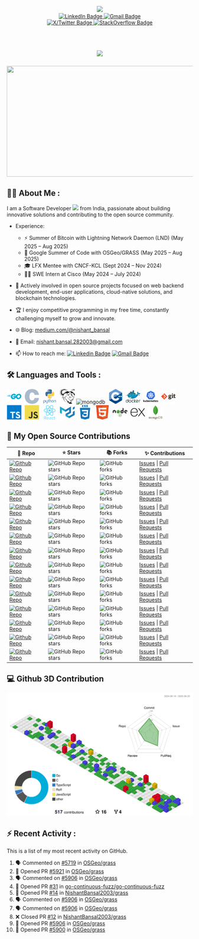<div id="header" align="center">
  <img src="https://media.giphy.com/media/M9gbBd9nbDrOTu1Mqx/giphy.gif" width="100"/>
  <div id="badges">
  <a href="https://www.linkedin.com/in/nishantbansal2003/">
    <img src="https://img.shields.io/badge/linkedin-blue?style=for-the-badge&logo=linkedin&logoColor=white" alt="LinkedIn Badge"/>
  </a>
  <a href="mailto:nishant.bansal.282003@gmail.com">
    <img src="https://img.shields.io/badge/Gmail-red?style=for-the-badge&logo=Gmail&logoColor=white" alt="Gmail Badge"/>
  </a>
    <br>
  <a href="https://x.com/Nishant282003">
    <img src="https://img.shields.io/badge/-black?style=for-the-badge&logo=X&logoColor=white" alt="X/Twitter Badge"/>
  </a>
  <a href="https://stackoverflow.com/users/29187632/nishant-bansal">
    <img src="https://img.shields.io/badge/stackoverflow-orange?style=for-the-badge&logo=stackoverflow&logoColor=white" alt="StackOverflow Badge"/>
  </a>
</div>
  <img src="https://komarev.com/ghpvc/?username=NishantBansal2003&style=flat-square&color=blue" alt=""/>
  <h1 align="center">
  <a href="https://git.io/typing-svg">
    <img src="https://readme-typing-svg.herokuapp.com/?lines=Hello,+There!+👋;It's+Nishant+Here....;Nice+to+e-meet+you!&center=true&size=30">
  </a>
</h1>
  <div align="center">
  <img src="https://media.giphy.com/media/dWesBcTLavkZuG35MI/giphy.gif" width="600" height="300"/>
</div>
</div>


## :man_technologist: About Me :
I am a Software Developer <img src="https://media.giphy.com/media/WUlplcMpOCEmTGBtBW/giphy.gif" width="30"> from India, passionate about building innovative solutions and contributing to the open source community.
- Experience:
  - ⚡ Summer of Bitcoin with Lightning Network Daemon (LND) (May 2025 – Aug 2025)
  - 🌱 Google Summer of Code with OSGeo/GRASS (May 2025 – Aug 2025)
  - 🎓 LFX Mentee with CNCF-KCL (Sept 2024 – Nov 2024)
  - 👨‍💻 SWE Intern at Cisco (May 2024 – July 2024)
-  🚀 Actively involved in open source projects focused on web backend development, end-user applications, cloud-native solutions, and blockchain technologies.
- 🏆 I enjoy competitive programming in my free time, constantly challenging myself to grow and innovate.
- 🌐 Blog: [medium.com/@nishant_bansal](https://medium.com/@nishant_bansal)  
- 📧 Email: nishant.bansal.282003@gmail.com

- :mailbox: How to reach me: [![Linkedin Badge](https://img.shields.io/badge/Linkedin-blue?style=flat&logo=Linkedin&logoColor=white)](https://www.linkedin.com/in/nishantbansal2003/) [![Gmail Badge](https://img.shields.io/badge/Gmail-red?style=flat&logo=Gmail&logoColor=white)](mailto:nishant.bansal.282003@gmail.com)


## :hammer_and_wrench: Languages and Tools :
<div>
  <img src="https://github.com/devicons/devicon/blob/master/icons/go/go-original-wordmark.svg" title="Go" alt="Go" width="40" height="40"/>&nbsp;
   <img src="https://github.com/devicons/devicon/blob/master/icons/c/c-original.svg" title="C" alt="C" width="40" height="40"/>&nbsp;
     <img src="https://github.com/devicons/devicon/blob/master/icons/python/python-original-wordmark.svg" title="python" alt="python" width="40" height="40"/>&nbsp;
   <img src="https://github.com/ForkAwesome/Fork-Awesome/blob/master/src/icons/svg/gnu.svg" alt="GNU Icon" width="40" height="40">
   <img src="https://user-images.githubusercontent.com/69708588/109414895-ac460200-79db-11eb-9570-d967adf634b2.png" title="mongodb" alt="mongodb" width="40" height="40"/>&nbsp;
   <img src="https://github.com/devicons/devicon/blob/master/icons/cplusplus/cplusplus-original.svg" title="Cpp" alt="Cpp" width="40" height="40"/>&nbsp;
    <img src="https://github.com/devicons/devicon/blob/master/icons/docker/docker-original-wordmark.svg" title="docker" alt="docker" width="40" height="40"/>&nbsp;
  <img src="https://github.com/devicons/devicon/blob/master/icons/kubernetes/kubernetes-original-wordmark.svg" title="kubernetes" alt="kubernetes" width="40" height="40"/>&nbsp;
    <img src="https://github.com/devicons/devicon/blob/master/icons/git/git-original-wordmark.svg" title="Git" **alt="Git" width="40" height="40"/>&nbsp;
   <img src="https://github.com/devicons/devicon/blob/master/icons/typescript/typescript-original.svg" title="typescript" alt="typescript" width="40" height="40"/>&nbsp;
  <img src="https://github.com/devicons/devicon/blob/master/icons/javascript/javascript-original.svg" title="JavaScript" alt="JavaScript" width="40" height="40"/>&nbsp;
  <img src="https://github.com/devicons/devicon/blob/master/icons/react/react-original-wordmark.svg" title="React" alt="React" width="40" height="40"/>&nbsp;
  <img src="https://github.com/devicons/devicon/blob/master/icons/materialui/materialui-original.svg" title="Material UI" alt="Material UI" width="40" height="40"/>&nbsp;
  <img src="https://github.com/devicons/devicon/blob/master/icons/css3/css3-plain-wordmark.svg"  title="CSS3" alt="CSS" width="40" height="40"/>&nbsp;
  <img src="https://github.com/devicons/devicon/blob/master/icons/html5/html5-original.svg" title="HTML5" alt="HTML" width="40" height="40"/>&nbsp;
  <img src="https://github.com/devicons/devicon/blob/master/icons/nodejs/nodejs-original-wordmark.svg" title="NodeJS" alt="NodeJS" width="40" height="40"/>&nbsp;
   <img src="https://github.com/devicons/devicon/blob/master/icons/express/express-original.svg" title="express" alt="express" width="40" height="40"/>&nbsp;
  <img src="https://github.com/devicons/devicon/blob/master/icons/mongodb/mongodb-original-wordmark.svg" title="mongodb" alt="mongodb" width="40" height="40"/>&nbsp;
</div>

<!-- ---

## :fire: My Stats :
<p align="center">
  <img width="48%" src="https://github-readme-stats.vercel.app/api?username=NishantBansal2003&show_icons=true&theme=tokyonight" />
  <img width="51%" src="https://github-readme-streak-stats.herokuapp.com/?user=NishantBansal2003&theme=tokyonight" />
</p>

<p align="center">
<img width="40%" src="https://github-readme-stats.vercel.app/api/top-langs/?username=NishantBansal2003&layout=compact&theme=tokyonight" />
</p> -->

## :telescope: My Open Source Contributions
| 🎁 Repo | ⭐ Stars | 📚 Forks | ✨ Contributions |
| --- | --- | --- | --- |
| [![Github Repo](https://img.shields.io/badge/OSGeo-grass-green?style=flat&logo=C)](https://github.com/OSGeo/grass) | ![GitHub Repo stars](https://img.shields.io/github/stars/OSGeo/grass?style=flat) | ![GitHub forks](https://img.shields.io/github/forks/OSGeo/grass?style=flat) | [Issues](https://github.com/OSGeo/grass/issues?q=is%3Aissue%20author%3ANishantBansal2003%20) \| [Pull Requests](https://github.com/OSGeo/grass/pulls?q=is%3Apr+author%3ANishantBansal2003+)
| [![Github Repo](https://img.shields.io/badge/go--continuous--fuzz-go--continuous--fuzz-00ADD8?style=flat&logo=go)](https://github.com/go-continuous-fuzz/go-continuous-fuzz) | ![GitHub Repo stars](https://img.shields.io/github/stars/go-continuous-fuzz/go-continuous-fuzz?style=flat) | ![GitHub forks](https://img.shields.io/github/forks/go-continuous-fuzz/go-continuous-fuzz?style=flat) | [Issues](https://github.com/go-continuous-fuzz/go-continuous-fuzz/issues?q=is%3Aissue%20author%3ANishantBansal2003%20) \| [Pull Requests](https://github.com/go-continuous-fuzz/go-continuous-fuzz/pulls?q=is%3Apr+author%3ANishantBansal2003+)
| [![Github Repo](https://img.shields.io/badge/go--continuous--fuzz-go--fuzzing--example-red?style=flat&logo=go)](https://github.com/go-continuous-fuzz/go-fuzzing-example) | ![GitHub Repo stars](https://img.shields.io/github/stars/go-continuous-fuzz/go-fuzzing-example?style=flat) | ![GitHub forks](https://img.shields.io/github/forks/go-continuous-fuzz/go-fuzzing-example?style=flat) | [Issues](https://github.com/go-continuous-fuzz/go-fuzzing-example/issues?q=is%3Aissue%20author%3ANishantBansal2003%20) \| [Pull Requests](https://github.com/go-continuous-fuzz/go-fuzzing-example/pulls?q=is%3Apr+author%3ANishantBansal2003+)
| [![Github Repo](https://img.shields.io/badge/lightningnetwork-lnd-blue?style=flat&logo=go)](https://github.com/lightningnetwork/lnd) | ![GitHub Repo stars](https://img.shields.io/github/stars/lightningnetwork/lnd?style=flat) | ![GitHub forks](https://img.shields.io/github/forks/lightningnetwork/lnd?style=flat) | [Issues](https://github.com/lightningnetwork/lnd/issues?q=is%3Aissue%20author%3ANishantBansal2003%20) \| [Pull Requests](https://github.com/lightningnetwork/lnd/pulls?q=is%3Apr+author%3ANishantBansal2003+)
| [![Github Repo](https://img.shields.io/badge/ElementsProject-lightning-purple?style=flat&logo=python)](https://github.com/ElementsProject/lightning) | ![GitHub Repo stars](https://img.shields.io/github/stars/ElementsProject/lightning?style=flat) | ![GitHub forks](https://img.shields.io/github/forks/ElementsProject/lightning?style=flat) | [Issues](https://github.com/ElementsProject/lightning/issues?q=is%3Aissue%20author%3ANishantBansal2003%20) \| [Pull Requests](https://github.com/ElementsProject/lightning/pulls?q=is%3Apr+author%3ANishantBansal2003+)
| [![Github Repo](https://img.shields.io/badge/kcl--lang-kpm-yellow?style=flat&logo=go)](https://github.com/kcl-lang/kpm) | ![GitHub Repo stars](https://img.shields.io/github/stars/kcl-lang/kpm?style=flat) | ![GitHub forks](https://img.shields.io/github/forks/kcl-lang/kpm?style=flat) | [Issues](https://github.com/kcl-lang/kpm/issues?q=is%3Aissue%20author%3ANishantBansal2003%20) \| [Pull Requests](https://github.com/kcl-lang/kpm/pulls?q=is%3Apr+author%3ANishantBansal2003+)
| [![Github Repo](https://img.shields.io/badge/kcl--lang-modules-rainbow?style=flat&logo=githubactions)](https://github.com/kcl-lang/modules) | ![GitHub Repo stars](https://img.shields.io/github/stars/kcl-lang/modules?style=flat) | ![GitHub forks](https://img.shields.io/github/forks/kcl-lang/modules?style=flat) | [Issues](https://github.com/kcl-lang/modules/issues?q=is%3Aissue%20author%3ANishantBansal2003%20) \| [Pull Requests](https://github.com/kcl-lang/modules/pulls?q=is%3Apr+author%3ANishantBansal2003+)
| [![Github Repo](https://img.shields.io/badge/keploy-keploy-orange?style=flat&logo=go)](https://github.com/keploy/keploy) | ![GitHub Repo stars](https://img.shields.io/github/stars/keploy/keploy?style=flat) | ![GitHub forks](https://img.shields.io/github/forks/keploy/keploy?style=flat) | [Issues](https://github.com/keploy/keploy/issues?q=is%3Aissue%20author%3ANishantBansal2003%20) \| [Pull Requests](https://github.com/keploy/keploy/pulls?q=is%3Apr+author%3ANishantBansal2003+)
| [![Github Repo](https://img.shields.io/badge/keploy-samples--go-red?style=flat&logo=go)](https://github.com/keploy/samples-go) | ![GitHub Repo stars](https://img.shields.io/github/stars/keploy/samples-go?style=flat) | ![GitHub forks](https://img.shields.io/github/forks/keploy/samples-go?style=flat) | [Issues](https://github.com/keploy/samples-go/issues?q=is%3Aissue%20author%3ANishantBansal2003%20) \| [Pull Requests](https://github.com/keploy/samples-go/pulls?q=is%3Apr+author%3ANishantBansal2003+)
| [![Github Repo](https://img.shields.io/badge/karmada--io-karmada-lightblue?style=flat&logo=go)](https://github.com/karmada-io/karmada) | ![GitHub Repo stars](https://img.shields.io/github/stars/karmada-io/karmada?style=flat) | ![GitHub forks](https://img.shields.io/github/forks/karmada-io/karmada?style=flat) | [Issues](https://github.com/karmada-io/karmada/issues?q=is%3Aissue%20author%3ANishantBansal2003%20) \| [Pull Requests](https://github.com/karmada-io/karmada/pulls?q=is%3Apr+author%3ANishantBansal2003+)
| [![Github Repo](https://img.shields.io/badge/kubeedge-kubeedge-darkblue?style=flat&logo=gnu-bash)](https://github.com/kubeedge/kubeedge) | ![GitHub Repo stars](https://img.shields.io/github/stars/kubeedge/kubeedge?style=flat) | ![GitHub forks](https://img.shields.io/github/forks/kubeedge/kubeedge?style=flat) | [Issues](https://github.com/kubeedge/kubeedge/issues?q=is%3Aissue%20author%3ANishantBansal2003%20) \| [Pull Requests](https://github.com/kubeedge/kubeedge/pulls?q=is%3Apr+author%3ANishantBansal2003+)
| [![Github Repo](https://img.shields.io/badge/thanos--io-thanos-violet?style=flat&logo=go)](https://github.com/thanos-io/thanos) | ![GitHub Repo stars](https://img.shields.io/github/stars/thanos-io/thanos?style=flat) | ![GitHub forks](https://img.shields.io/github/forks/thanos-io/thanos?style=flat) | [Issues](https://github.com/thanos-io/thanos/issues?q=is%3Aissue%20author%3ANishantBansal2003%20) \| [Pull Requests](https://github.com/thanos-io/thanos/pulls?q=is%3Apr+author%3ANishantBansal2003+)
| [![Github Repo](https://img.shields.io/badge/lcompilers-lpython-yellow?style=flat&logo=cplusplus)](https://github.com/lcompilers/lpython) | ![GitHub Repo stars](https://img.shields.io/github/stars/lcompilers/lpython?style=flat) | ![GitHub forks](https://img.shields.io/github/forks/lcompilers/lpython?style=flat) | [Issues](https://github.com/lcompilers/lpython/issues?q=is%3Aissue%20author%3ANishantBansal2003%20) \| [Pull Requests](https://github.com/lcompilers/lpython/pulls?q=is%3Apr+author%3ANishantBansal2003+)
| [![Github Repo](https://img.shields.io/badge/lfortran-lfortran-brown?style=flat&logo=cplusplus)](https://github.com/lfortran/lfortran) | ![GitHub Repo stars](https://img.shields.io/github/stars/lfortran/lfortran?style=flat) | ![GitHub forks](https://img.shields.io/github/forks/lfortran/lfortran?style=flat) | [Issues](https://github.com/lfortran/lfortran/issues?q=is%3Aissue%20author%3ANishantBansal2003%20) \| [Pull Requests](https://github.com/lfortran/lfortran/pulls?q=is%3Apr+author%3ANishantBansal2003+)



## :computer: Github 3D Contribution

![](./profile-3d-contrib/profile-gitblock.svg)


## :zap: Recent Activity :

This is a list of my most recent activity on GitHub.

<!--START_SECTION:activity-->
1. 🗣 Commented on [#5719](https://github.com/OSGeo/grass/issues/5719#issuecomment-2992456359) in [OSGeo/grass](https://github.com/OSGeo/grass)
2. 💪 Opened PR [#5921](https://github.com/OSGeo/grass/pull/5921) in [OSGeo/grass](https://github.com/OSGeo/grass)
3. 🗣 Commented on [#5906](https://github.com/OSGeo/grass/pull/5906#issuecomment-2990293059) in [OSGeo/grass](https://github.com/OSGeo/grass)
4. 💪 Opened PR [#31](https://github.com/go-continuous-fuzz/go-continuous-fuzz/pull/31) in [go-continuous-fuzz/go-continuous-fuzz](https://github.com/go-continuous-fuzz/go-continuous-fuzz)
5. 💪 Opened PR [#14](https://github.com/NishantBansal2003/grass/pull/14) in [NishantBansal2003/grass](https://github.com/NishantBansal2003/grass)
6. 🗣 Commented on [#5906](https://github.com/OSGeo/grass/pull/5906#issuecomment-2988892324) in [OSGeo/grass](https://github.com/OSGeo/grass)
7. 🗣 Commented on [#5906](https://github.com/OSGeo/grass/pull/5906#issuecomment-2986561808) in [OSGeo/grass](https://github.com/OSGeo/grass)
8. ❌ Closed PR [#12](https://github.com/NishantBansal2003/grass/pull/12) in [NishantBansal2003/grass](https://github.com/NishantBansal2003/grass)
9. 💪 Opened PR [#5906](https://github.com/OSGeo/grass/pull/5906) in [OSGeo/grass](https://github.com/OSGeo/grass)
10. 💪 Opened PR [#5900](https://github.com/OSGeo/grass/pull/5900) in [OSGeo/grass](https://github.com/OSGeo/grass)
<!--END_SECTION:activity-->

